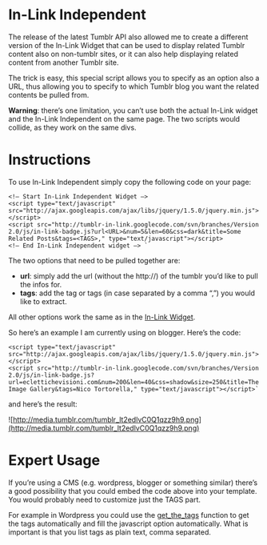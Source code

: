 # In-Link Independent #

The release of the latest Tumblr API also allowed me to create a different version of the In-Link Widget that can be used to display related Tumblr content also on non-tumblr sites, or it can also help displaying related content from another Tumblr site.

The trick is easy, this special script allows you to specify as an option also a URL, thus allowing you to specify to which Tumblr blog you want the related contents be pulled from.

**Warning**: there’s one limitation, you can’t use both the actual In-Link widget and the In-Link Independent on the same page. The two scripts would collide, as they work on the same divs.

# Instructions #

To use In-Link Independent simply copy the following code on your page:

```
<!— Start In-Link Independent Widget —>
<script type="text/javascript" src="http://ajax.googleapis.com/ajax/libs/jquery/1.5.0/jquery.min.js"></script>
<script src="http://tumblr-in-link.googlecode.com/svn/branches/Version 2.0/js/in-link-badge.js?url<URL>&num=5&len=60&css=dark&title=Some Related Posts&tags=<TAGS>," type="text/javascript"></script>
<!— End In-Link Independent widget —> `
```
The two options that need to be pulled together are:

  * **url**: simply add the url (without the http://) of the tumblr you’d like to pull the infos for.
  * **tags**: add the tag or tags (in case separated by a comma “,”) you would like to extract.

All other options work the same as in the [In-Link Widget](install.md).

So here’s an example I am currently using on blogger. Here’s the code:

```
<script type="text/javascript" src="http://ajax.googleapis.com/ajax/libs/jquery/1.5.0/jquery.min.js"></script>
<script src="http://tumblr-in-link.googlecode.com/svn/branches/Version 2.0/js/in-link-badge.js?url=eclettichevisioni.com&num=200&len=40&css=shadow&size=250&title=The Image Gallery&tags=Nico Tortorella," type="text/javascript"></script>`
```
and here’s the result:

![http://media.tumblr.com/tumblr_lt2edlvC0Q1qzz9h9.png](http://media.tumblr.com/tumblr_lt2edlvC0Q1qzz9h9.png)

# Expert Usage #

If you’re using a CMS (e.g. wordpress, blogger or something similar) there’s a good possibility that you could embed the code above into your template. You would probably need to customize just the TAGS part.

For example in Wordpress you could use the [get\_the\_tags](http://codex.wordpress.org/Function_Reference/get_the_tags) function to get the tags automatically and fill the javascript option automatically. What is important is that you list tags as plain text, comma separated.